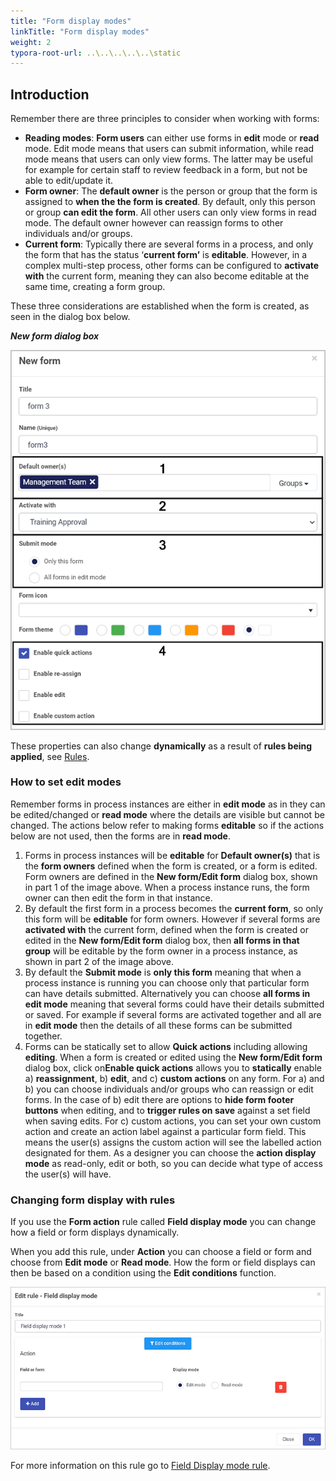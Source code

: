 ```yaml
---
title: "Form display modes"
linkTitle: "Form display modes"
weight: 2
typora-root-url: ..\..\..\..\..\static
---
```


## Introduction

Remember there are three principles to consider when working with forms:

- **Reading modes**: **Form users** can either use forms in **edit** mode or **read** mode. Edit mode means that users can submit information, while read mode means that users can only view forms. The latter may be useful for example for certain staff to review feedback in a form, but not be able to edit/update it.
- **Form owner**: The **default owner** is the person or group that the form is assigned to **when the the form is created**. By default, only this person or group **can edit the form**. All other users can only view forms in read mode. The default owner however can reassign forms to other individuals and/or groups.
- **Current form**: Typically there are several forms in a process, and only the form that has the status ‘**current form’** is **editable**. However, in a complex multi-step process, other forms can be configured to **activate with** the current form, meaning they can also become editable at the same time, creating a form group.

These three considerations are established when the form is created, as seen in the dialog box below. 

***New form dialog box***

![New form dialog box](/images/newformsegments-1.gif)

These properties can also change **dynamically** as a result of **rules being applied**, see [Rules](/docs/platform/rules/).

### How to set edit modes

Remember forms in process instances are either in **edit mode** as in they can be edited/changed or **read mode** where the details are visible but cannot be changed. The actions below refer to making forms **editable** so if the actions below are not used, then the forms are in **read mode**.

1. Forms in process instances will be **editable** for **Default owner(s)** that is the **form owners** defined when the form is created, or a form is edited. Form owners are defined in the **New form/Edit form** dialog box, shown in part 1 of the image above.  When a process instance runs, the form owner can then edit the form in that instance. 
2. By default the first form in a process becomes the **current form**, so only this form will be **editable** for form owners. However if several forms are **activated with** the current form, defined when the form is created or edited in the **New form/Edit form** dialog box, then **all forms in that group** will be editable by the form owner in a process instance, as shown in part 2 of the image above.
3. By default the **Submit mode** is **only this form** meaning that when a process instance is running you can choose only that particular form can have details submitted. Alternatively you can choose **all forms in edit mode** meaning that several forms could have their details submitted or saved. For example if several forms are activated together and all are in **edit mode** then the details of all these forms can be submitted together.
4. Forms can be statically set to allow **Quick actions** including allowing **editing**. When a form is created or edited using the **New form/Edit form** dialog box, click on**Enable quick actions** allows you to **statically** enable a) **reassignment**, b) **edit**, and c) **custom actions** on any form. For a) and b) you can choose individuals and/or groups who can reassign or edit forms. In the case of b) edit there are options to **hide form footer buttons** when editing, and to **trigger rules on save** against a set field when saving edits. For c) custom actions, you can set your own custom action and create an action label against a particular form field. This means the user(s) assigns the custom action will see the labelled action designated for them. As a designer you can choose the **action display mode** as read-only, edit or both, so you can decide what type of access the user(s) will have.

### Changing form display with rules
If you use the **Form action** rule called **Field display mode** you can change how a field or form displays dynamically. 

When you add this rule, under **Action** you can choose a field or form and choose from **Edit mode** or **Read mode**. How the form or field displays can then be based on a condition using the **Edit conditions** function.

![Field display rule](/images/field-display-rule.jpg)

For more information on this rule go to [Field Display mode rule](/docs/platform/rules/form-actions/field-display-mode/).